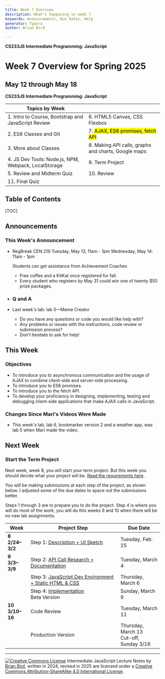 ```yaml
---
title: Week 7 Overview
description: What's happening in week 7
keywords: Announcements, Due Dates, Help
generator: Typora
author: Brian Bird

---
```


**CS233JS Intermediate Programming: JavaScript**

<h1>Week 7 Overview for Spring 2025</h1>

<h2>May 12 through May 18</h2>

**CS233JS Intermediate Programming: JavaScript**

| Topics by Week                                       |                                                     |
| ---------------------------------------------------- | --------------------------------------------------- |
| 1. Intro to Course, Bootstrap and JavaScript Review  | 6. HTML5 Canvas, CSS Flexbox                        |
| 2. ES6 Classes and Git                               | 7. <mark>AJAX, ES6 promises, fetch API</mark>       |
| 3. More about Classes                                | 8. Making API calls, graphs and charts, Google maps |
| 4. JS Dev Tools: Node.js, NPM, Webpack, LocalStorage | 9. Term Project                                     |
| 5. Review and Midterm Quiz                           | 10. Review                                          |
| 11. Final Quiz                                       |                                                     |

<h2>Table of Contents</h2>

[TOC]

## Announcements

### This Week's Announcement

- RegBreak CEN 219
  Tuesday, May 13, 11am - 1pm
  Wednesday, May 14: 11am - 1pm 

  Students can get assistance from Achievement Coaches
  
  - Free coffee and a KitKat once registered for fall.
  - Every student who registers by May 31 could win one of twenty $50 prize packages.
  
- ### Q and A

- Last week's lab: lab 5&mdash;Meme Creator

  - Do you have any questions or code you would like help with?
  - Any problems or issues with the instructions, code review or submission process?
  - Don't hesitate to ask for help!

  

## This Week

### Objectives

- To introduce you to asynchronous communication and the usage of AJAX to combine client-side and server-side processing.
- To introduce you to ES6 promises.
- To introduce you to the fetch API.
- To develop your proficiency in designing, implementing, testing and debugging client-side applications that make AJAX calls in JavaScript.

### Changes Since Mari's Videos Were Made

- This week's lab, lab 6, bookmarker version 2 and a weather app, was lab 5 when Mari made the video.

  

## Next Week

### Start the Term Project

Next week, week 8, you will start your term project. But this week you should decide what your project will be. [Read the requirements here](../Labs/TermProject/CS233JS_ProjectRequirements.html).

You will be making submissions at each step of the project, as shown below. I adjusted some of the due dates to space out the submissions better.

Steps 1 through 3 are to prepare you to do the project. Step 4 is where you will do most of the work, you will do this weeks 9 and 10 when there will be no new lab assignments.

| Week                      | Project Step                                                 | Due Date                                     |
| ------------------------- | ------------------------------------------------------------ | -------------------------------------------- |
| **8<br />2/24&ndash;3/2** | Step 1: [Description + UI Sketch](../Labs/TermProject/CS233JS_ProjectInstructions.html#proposal-description--ui-mockup) | Tuesday, Feb. 25                             |
| **9<br />3/3&ndash;3/9**  | Step 2: [API Call Research + Documentation](../Labs/TermProject/CS233JS_ProjectInstructions.html#api-call-research--documentation) | Tuesday, March 4                             |
|                           | Step 3: [JavaScript Dev Environment + Static HTML & CSS](../Labs/TermProject/CS233JS_ProjectInstructions.html#dev-environment--html--css) | Thursday, March 6                            |
|                           | Step 4: [Implementation](../Labs/TermProject/CS233JS_ProjectInstructions.html#production-version)<br />Beta Version | Sunday, March 9                              |
| **10<br />3/10&ndash;16** | Code Review                                                  | Tuesday, March 11                            |
|                           | Production Version                                           | Thursday, March 13<br />Cut-off, Sunday 3/16 |



---

[![Creative Commons License](https://i.creativecommons.org/l/by-sa/4.0/88x31.png)](http://creativecommons.org/licenses/by-sa/4.0/) Intermediate JavaScript Lecture Notes by [Brian Bird](https://profbird.dev), written in 2024, revised in <time>2025</time> are licensed under a [Creative Commons Attribution-ShareAlike 4.0 International License](http://creativecommons.org/licenses/by-sa/4.0/). 